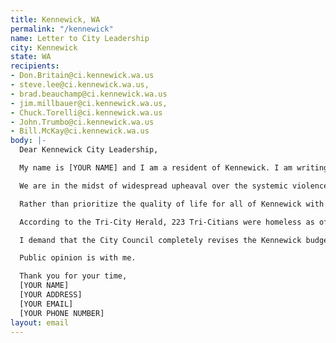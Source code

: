 ```yaml
---
title: Kennewick, WA
permalink: "/kennewick"
name: Letter to City Leadership
city: Kennewick
state: WA
recipients:
- Don.Britain@ci.kennewick.wa.us
- steve.lee@ci.kennewick.wa.us,
- brad.beauchamp@ci.kennewick.wa.us
- jim.millbauer@ci.kennewick.wa.us,
- Chuck.Torelli@ci.kennewick.wa.us
- John.Trumbo@ci.kennewick.wa.us
- Bill.McKay@ci.kennewick.wa.us
body: |-
  Dear Kennewick City Leadership,

  My name is [YOUR NAME] and I am a resident of Kennewick. I am writing to demand that the City Council adopt a budget that prioritizes community well-being and redirects funding away from the police.

  We are in the midst of widespread upheaval over the systemic violence of policing. I will no longer accept empty gestures and suggestions of “reform.” I am demanding that my voice be heard now, and that real change be made to the way this city allocates its resources.

  Rather than prioritize the quality of life for all of Kennewick with a proportional budget, Kennewick chooses to prioritize KPD. According to the 2019-2020 budget flyer, the KPD was allocated a budget of $42,968,000 accounting for 39.4% of Kennewick’s total budget. This money can be spent in other ways that are proven to be more effective in improving community safety and wellness.

  According to the Tri-City Herald, 223 Tri-Citians were homeless as of 2017, however the pandemic’s severe economic consequences has likely caused this number to increase. Support for communities in need is necessary now, more than ever. But instead, Kennewick has chosen to prioritize KPD over funding services for the homeless, many of whom are facing mental health problems and drug addiction.

  I demand that the City Council completely revises the Kennewick budget for the 2020-2021 fiscal year. I demand we redirect police funding to improving mental health response teams, homeless shelters, and funding drug addiction treatment centers. I join the calls of those across the country to defund the police. I demand a budget that supports community well-being, rather than empowering the police forces that tear us apart.

  Public opinion is with me.

  Thank you for your time,
  [YOUR NAME]
  [YOUR ADDRESS]
  [YOUR EMAIL]
  [YOUR PHONE NUMBER]
layout: email
---
```


